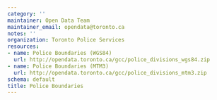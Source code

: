 ```yaml
---
category: ''
maintainer: Open Data Team
maintainer_email: opendata@toronto.ca
notes: ''
organization: Toronto Police Services
resources:
- name: Police Boundaries (WGS84)
  url: http://opendata.toronto.ca/gcc/police_divisions_wgs84.zip
- name: Police Boundaries (MTM3)
  url: http://opendata.toronto.ca/gcc/police_divisions_mtm3.zip
schema: default
title: Police Boundaries
---
```

